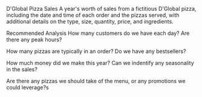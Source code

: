 D'Global Pizza Sales
A year's worth of sales from a fictitious D'Global pizza, including the date and time of each order and the pizzas served, 
with additional details on the type, size, quantity, price, and ingredients.

Recommended Analysis
How many customers do we have each day? Are there any peak hours?

How many pizzas are typically in an order? Do we have any bestsellers?

How much money did we make this year? Can we indentify any seasonality in the sales?

Are there any pizzas we should take of the menu, or any promotions we could leverage?s
